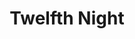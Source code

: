 ---
title: Twelfth Night
year: 2002
opening_date: 2002-08-23
closing_date: 2002-09-21
layout: productions
image:
image_caption:
image_credit:
playbill: 
category: play
Theatre: Theatre Jacksonville
Venue: Little Theatre
cast:
  Viola: Mandy Leigh Proctor
  Olivia: Sandra S. Spurney
  Maria: Tracy Olin
  Sir Toby Belch: Jefferson Baker
  Sir Andrew Aguecheek: Josh Waller
  Malvolio: Robert Chylinski
  Feste: Christopher P. Farrell
  Fabian: JaMario Stills
  Orsino: Carl Baum
  Valentine: Eric Dorman
  Curio: Cory Driscoll
  Sebastain: Alex Margulies
  Antonio: David Gile
  Captain: Karl Rogers
  Priest: Jeff Wells
  Sailor Officer One: John Brenan
  Sailor Officer Two: P.J. Dykas
  Lady One: Jenna Goudreau
  Lady Two: Rebecca Imm
  Lady Three: Theresa Imbach
crew:
  Director: Lester Thomas Shane
  Lighting Design: Jeffery L. Wagoner
  Set Design: Kelly J. Wagoner
  Costume Design: Joy Smith
  Assistant Lighting Director: Daniel Dungan
  Musical Director: Boril Ivanov
  Choreograher: Rebecca Kracke
  Stage Manager: Kim Imbach
  Light Board Operation: Gloria Pepe
  Assistant Stage Manager: Amanda Brown
  Scenic Painter: Julie Pellegrino
  Hair Design: Tracy Olin
  Drapery Construction: Jeanine Stites
  Prop Master: Eric Dorman
  Set Construction: 
    - Daniel Davis
    - John Brenan
    - Gloria Pepe
    - Sipra Bihani
    - Sarah Overton
    - Deon Young
    - Greg Odenwald
    - Brian Fenn
    - Ashley Fenn
    - Chris Fenn
  Running Crew: 
    - Leslie Hirsig
    - Chris MacDowell
    - Alissa Cooke-Dew
    - Kelly Peterman
    - Mary Beth Silvestris
    - Lindsay Abid
    - Jeff Swindling
    - David Hall
    - Jason Wayu
    - Shea O'Rourke
  Costume Assistant: 
    - Samantha Watson
    - Jenny McCombes
    - Andra Smith
    - Beka Vaughn
orchestra:
external_links:
---
